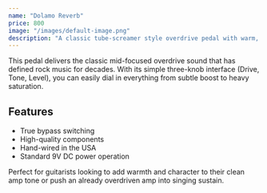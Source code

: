 ```yaml
---
name: "Dolamo Reverb"
price: 800
image: "/images/default-image.png"
description: "A classic tube-screamer style overdrive pedal with warm, natural saturation perfect for blues and rock tones."
---
```


This pedal delivers the classic mid-focused overdrive sound that has defined rock music for decades. With its simple three-knob interface (Drive, Tone, Level), you can easily dial in everything from subtle boost to heavy saturation.

## Features
- True bypass switching
- High-quality components
- Hand-wired in the USA
- Standard 9V DC power operation

Perfect for guitarists looking to add warmth and character to their clean amp tone or push an already overdriven amp into singing sustain.
